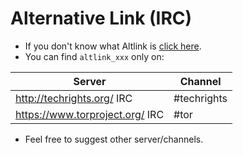# Alternative Link (IRC)


- If you don't know what Altlink is [click here](service.altlink.md).
- You can find `altlink_xxx` only on:

| Server | Channel |
| -- | -- |
| http://techrights.org/ IRC | #techrights |
| https://www.torproject.org/ IRC | #tor |


- Feel free to suggest other server/channels.
